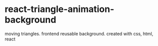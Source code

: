 # react-triangle-animation-background
moving triangles.  frontend reusable background.  created with css, html, react
